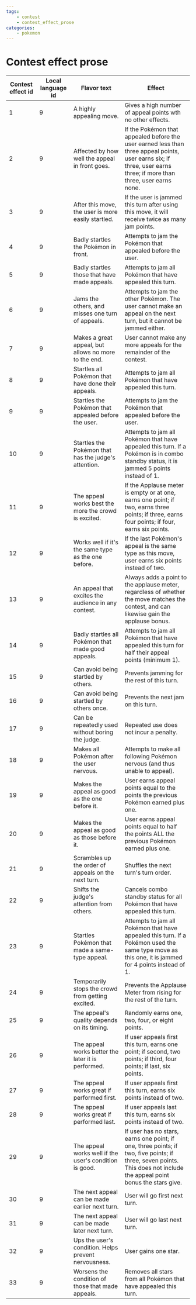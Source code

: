 ```yaml
---
tags:
    - contest
    - contest_effect_prose
categories:
    - pokemon
---
```


# Contest effect prose

| **Contest effect id** | **Local language id** | **Flavor text** | **Effect** |
|-----------------------|-----------------------|-----------------|------------|
| 1                 | 9                 | A highly appealing move.                               | Gives a high number of appeal points wth no other effects.                                                                                                              |
| 2                 | 9                 | Affected by how well the appeal in front goes.         | If the Pokémon that appealed before the user earned less than three appeal points, user earns six; if three, user earns three; if more than three, user earns none.     |
| 3                 | 9                 | After this move, the user is more easily startled.     | If the user is jammed this turn after using this move, it will receive twice as many jam points.                                                                        |
| 4                 | 9                 | Badly startles the Pokémon in front.                   | Attempts to jam the Pokémon that appealed before the user.                                                                                                              |
| 5                 | 9                 | Badly startles those that have made appeals.           | Attempts to jam all Pokémon that have appealed this turn.                                                                                                               |
| 6                 | 9                 | Jams the others, and misses one turn of appeals.       | Attempts to jam the other Pokémon.  The user cannot make an appeal on the next turn, but it cannot be jammed either.                                                    |
| 7                 | 9                 | Makes a great appeal, but allows no more to the end.   | User cannot make any more appeals for the remainder of the contest.                                                                                                     |
| 8                 | 9                 | Startles all Pokémon that have done their appeals.     | Attempts to jam all Pokémon that have appealed this turn.                                                                                                               |
| 9                 | 9                 | Startles the Pokémon that appealed before the user.    | Attempts to jam the Pokémon that appealed before the user.                                                                                                              |
| 10                | 9                 | Startles the Pokémon that has the judge's attention.   | Attempts to jam all Pokémon that have appealed this turn.  If a Pokémon is in combo standby status, it is jammed 5 points instead of 1.                                 |
| 11                | 9                 | The appeal works best the more the crowd is excited.   | If the Applause meter is empty or at one, earns one point; if two, earns three points; if three, earns four points; if four, earns six points.                          |
| 12                | 9                 | Works well if it's the same type as the one before.    | If the last Pokémon's appeal is the same type as this move, user earns six points instead of two.                                                                       |
| 13                | 9                 | An appeal that excites the audience in any contest.    | Always adds a point to the applause meter, regardless of whether the move matches the contest, and can likewise gain the applause bonus.                                |
| 14                | 9                 | Badly startles all Pokémon that made good appeals.     | Attempts to jam all Pokémon that have appealed this turn for half their appeal points (minimum 1).                                                                      |
| 15                | 9                 | Can avoid being startled by others.                    | Prevents jamming for the rest of this turn.                                                                                                                             |
| 16                | 9                 | Can avoid being startled by others once.               | Prevents the next jam on this turn.                                                                                                                                     |
| 17                | 9                 | Can be repeatedly used without boring the judge.       | Repeated use does not incur a penalty.                                                                                                                                  |
| 18                | 9                 | Makes all Pokémon after the user nervous.              | Attempts to make all following Pokémon nervous (and thus unable to appeal).                                                                                             |
| 19                | 9                 | Makes the appeal as good as the one before it.         | User earns appeal points equal to the points the previous Pokémon earned plus one.                                                                                      |
| 20                | 9                 | Makes the appeal as good as those before it.           | User earns appeal points equal to half the points ALL the previous Pokémon earned plus one.                                                                             |
| 21                | 9                 | Scrambles up the order of appeals on the next turn.    | Shuffles the next turn's turn order.                                                                                                                                    |
| 22                | 9                 | Shifts the judge's attention from others.              | Cancels combo standby status for all Pokémon that have appealed this turn.                                                                                              |
| 23                | 9                 | Startles Pokémon that made a same-type appeal.         | Attempts to jam all Pokémon that have appealed this turn.  If a Pokémon used the same type move as this one, it is jammed for 4 points instead of 1.                    |
| 24                | 9                 | Temporarily stops the crowd from getting excited.      | Prevents the Applause Meter from rising for the rest of the turn.                                                                                                       |
| 25                | 9                 | The appeal's quality depends on its timing.            | Randomly earns one, two, four, or eight points.                                                                                                                         |
| 26                | 9                 | The appeal works better the later it is performed.     | If user appeals first this turn, earns one point; if second, two points; if third, four points; if last, six points.                                                    |
| 27                | 9                 | The appeal works great if performed first.             | If user appeals first this turn, earns six points instead of two.                                                                                                       |
| 28                | 9                 | The appeal works great if performed last.              | If user appeals last this turn, earns six points instead of two.                                                                                                        |
| 29                | 9                 | The appeal works well if the user's condition is good. | If user has no stars, earns one point; if one, three points; if two, five points; if three, seven points.  This does not include the appeal point bonus the stars give. |
| 30                | 9                 | The next appeal can be made earlier next turn.         | User will go first next turn.                                                                                                                                           |
| 31                | 9                 | The next appeal can be made later next turn.           | User will go last next turn.                                                                                                                                            |
| 32                | 9                 | Ups the user's condition.  Helps prevent nervousness.  | User gains one star.                                                                                                                                                    |
| 33                | 9                 | Worsens the condition of those that made appeals.      | Removes all stars from all Pokémon that have appealed this turn.                                                                                                        |
